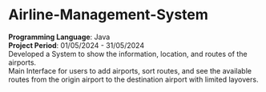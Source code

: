 # Airline-Management-System
**Programming Language**: Java
<br/>
**Project Period**: 01/05/2024 - 31/05/2024
<br/>
Developed a System to show the information, location, and routes of the airports.
<br/>
Main Interface for users to add airports, sort routes, and see the available routes from the origin airport to the destination airport with limited layovers.
